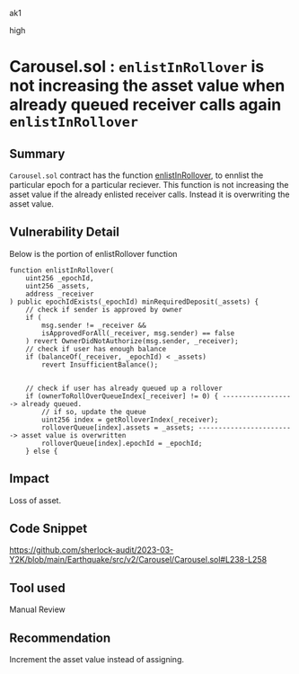 ak1

high

# Carousel.sol : `enlistInRollover` is not increasing the asset value when already queued receiver calls again `enlistInRollover`

## Summary

`Carousel.sol` contract has the function [enlistInRollover](https://github.com/sherlock-audit/2023-03-Y2K/blob/main/Earthquake/src/v2/Carousel/Carousel.sol#L238), to ennlist the particular epoch for a particular reciever.
This function is not increasing the asset value if the already enlisted receiver calls. Instead it is overwriting the asset value.

## Vulnerability Detail

Below is the portion of enlistRollover function 

    function enlistInRollover(
        uint256 _epochId,
        uint256 _assets,
        address _receiver
    ) public epochIdExists(_epochId) minRequiredDeposit(_assets) {
        // check if sender is approved by owner
        if (
            msg.sender != _receiver &&
            isApprovedForAll(_receiver, msg.sender) == false
        ) revert OwnerDidNotAuthorize(msg.sender, _receiver);
        // check if user has enough balance
        if (balanceOf(_receiver, _epochId) < _assets)
            revert InsufficientBalance();


        // check if user has already queued up a rollover
        if (ownerToRollOverQueueIndex[_receiver] != 0) { ------------------> already queued.
            // if so, update the queue
            uint256 index = getRolloverIndex(_receiver);
            rolloverQueue[index].assets = _assets; ------------------------> asset value is overwritten
            rolloverQueue[index].epochId = _epochId;
        } else {

## Impact

Loss of asset.

## Code Snippet

https://github.com/sherlock-audit/2023-03-Y2K/blob/main/Earthquake/src/v2/Carousel/Carousel.sol#L238-L258

## Tool used

Manual Review

## Recommendation

Increment the asset value instead of assigning.
